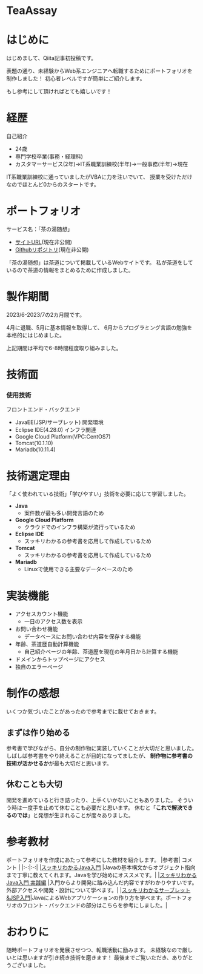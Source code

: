 # TeaAssay

# はじめに
はじめまして、Qiita記事初投稿です。

表題の通り、未経験からWeb系エンジニアへ転職するためにポートフォリオを制作しました！
初心者レベルですが簡単にご紹介します。

もし参考にして頂ければとても嬉しいです！

# 経歴
自己紹介
* 24歳
* 専門学校卒業(事務・経理科)
* カスタマーサービス(2年)→IT系職業訓練校(半年)→一般事務(半年)→現在

IT系職業訓練校に通っていましたがVBAに力を注いでいて、
授業を受けただけなのでほとんど0からのスタートです。

# ポートフォリオ
サービス名：「茶の湯随想」

* [サイトURL](http://tea-assay.ddo.jp/)(現在非公開)
* [Githubリポジトリ]()(現在非公開)

「茶の湯随想」は茶道について掲載しているWebサイトです。
私が茶道をしているので茶道の情報をまとめるために作成しました。

# 製作期間
2023/6-2023/7の2カ月間です。

4月に退職、5月に基本情報を取得して、
6月からプログラミング言語の勉強を本格的にはじめました。

上記期間は平均で6-8時間程度取り組みました。

# 技術面
### 使用技術
フロントエンド・バックエンド
* JavaEE(JSP/サーブレット)
開発環境
* Eclipse IDE(4.28.0)
インフラ関連
* Google Cloud Platform(VPC:CentOS7)
* Tomcat(10.1.10)
* Mariadb(10.11.4)

# 技術選定理由

「よく使われている技術」「学びやすい」技術を必要に応じて学習しました。
* **Java**
    *  案件数が最も多い開発言語のため
* **Google Cloud Platform**
    * クラウドでのインフラ構築が流行っているため
* **Eclipse IDE**
    * スッキリわかるの参考書を応用して作成しているため
* **Tomcat**
    * スッキリわかるの参考書を応用して作成しているため
* **Mariadb**
    * Linuxで使用できる主要なデータベースのため
# 実装機能
* アクセスカウント機能
    * 一日のアクセス数を表示
* お問い合わせ機能
    * データベースにお問い合わせ内容を保存する機能
* 年齢、茶道歴自動計算機能
    * 自己紹介ページの年齢、茶道歴を現在の年月日から計算する機能
* ドメインからトップページにアクセス
* 独自のエラーページ

# 制作の感想
いくつか気づいたことがあったので参考までに載せておきます。
## まずは作り始める
参考書で学びながら、自分の制作物に実装していくことが大切だと思いました。
しばしば参考書をやり終えることが目的になってましたが、
**制作物に参考書の技術が活かせるか**が最も大切だと思います。

## 休むことも大切
開発を進めていると行き詰ったり、上手くいかないこともありました。
そういう時は一度手を止めて休むことも必要だと思います。
休むと「**これで解決できるのでは**」と発想が生まれることが度々ありました。

# 参考教材
ポートフォリオを作成にあたって参考にした教材を紹介します。
|参考書| コメント |
|:-:|:-:|
|[スッキリわかるJava入門](https://store.shopping.yahoo.co.jp/bookfan/bk-4295007803.html?sc_i=shp_pc_search_itemlist_shsrg_title) |Javaの基本構文からオブジェクト指向まで丁寧に教えてくれます。Javaを学び始めにオススメです。|
|[スッキリわかるJava入門 実践編](https://store.shopping.yahoo.co.jp/bookfan/bk-429501124x.html?sc_i=shp_pc_search_itemlist_shsrg_title)  |入門からより開発に踏み込んだ内容ですがわかりやすいです。外部アクセスや開発・設計について学べます。|
|[スッキリわかるサーブレット&JSP入門](https://store.shopping.yahoo.co.jp/bookfan/bk-429501124x.html?sc_i=shp_pc_search_itemlist_shsrg_title)|JavaによるWebアプリケーションの作り方を学べます。ポートフォリオのフロント・バックエンドの部分はこちらを参考にしました。|

# おわりに
随時ポートフォリオを発展させつつ、転職活動に励みます。
未経験なので厳しいとは思いますが引き続き技術を磨きます！
最後までご覧いただき、ありがとうございました。


